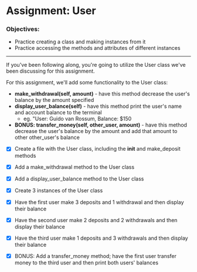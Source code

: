 # Assignment: User

### Objectives:

- Practice creating a class and making instances from it
- Practice accessing the methods and attributes of different instances
<hr>

If you've been following along, you're going to utilize the User class we've been discussing for this assignment.

For this assignment, we'll add some functionality to the User class:

- **make_withdrawal(self, amount)** - have this method decrease the user's balance by the amount specified
- **display_user_balance(self)** - have this method print the user's name and account balance to the terminal
    - eg. "User: Guido van Rossum, Balance: $150
- **BONUS: transfer_money(self, other_user, amount)** - have this method decrease the user's balance by the amount and add that amount to other other_user's balance

- [x] Create a file with the User class, including the __init__ and make_deposit methods

- [x] Add a make_withdrawal method to the User class

- [x] Add a display_user_balance method to the User class

- [x] Create 3 instances of the User class

- [x] Have the first user make 3 deposits and 1 withdrawal and then display their balance

- [x] Have the second user make 2 deposits and 2 withdrawals and then display their balance

- [x] Have the third user make 1 deposits and 3 withdrawals and then display their balance

- [x] BONUS: Add a transfer_money method; have the first user transfer money to the third user and then print both users' balances